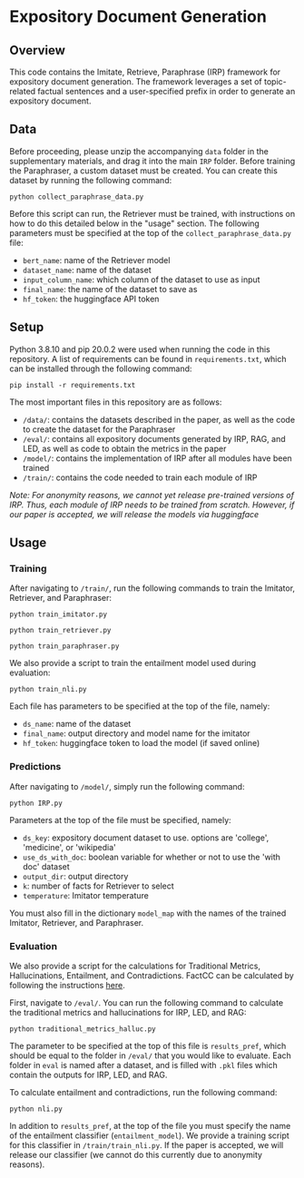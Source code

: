 # Expository Document Generation

## Overview

This code contains the Imitate, Retrieve, Paraphrase (IRP) framework for expository document generation. The framework leverages a set of topic-related factual sentences and a user-specified prefix in order to generate an expository document.

## Data

Before proceeding, please unzip the accompanying `data` folder in the supplementary materials, and drag it into the main `IRP` folder. Before training the Paraphraser, a custom dataset must be created. You can create this dataset by running the following command:

```
python collect_paraphrase_data.py
```

Before this script can run, the Retriever must be trained, with instructions on how to do this detailed below in the "usage" section. The following parameters must be specified at the top of the `collect_paraphrase_data.py` file:

- `bert_name`: name of the Retriever model
- `dataset_name`: name of the dataset
- `input_column_name`: which column of the dataset to use as input
- `final_name`: the name of the dataset to save as
- `hf_token`: the huggingface API token

## Setup

Python 3.8.10 and pip 20.0.2 were used when running the code in this repository. A list of requirements can be found in `requirements.txt`, which can be installed through the following command:
```
pip install -r requirements.txt 
```

The most important files in this repository are as follows:
* `/data/`: contains the datasets described in the paper, as well as the code to create the dataset for the Paraphraser
* `/eval/`: contains all expository documents generated by IRP, RAG, and LED, as well as code to obtain the metrics in the paper
* `/model/`: contains the implementation of IRP after all modules have been trained
* `/train/`: contains the code needed to train each module of IRP

*Note: For anonymity reasons, we cannot yet release pre-trained versions of IRP. Thus, each module of IRP needs to be trained from scratch. However, if our paper is accepted, we will release the models via huggingface*

## Usage

### Training

After navigating to `/train/`, run the following commands to train the Imitator, Retriever, and Paraphraser:

```
python train_imitator.py
```

```
python train_retriever.py
```

```
python train_paraphraser.py
```

We also provide a script to train the entailment model used during evaluation:

```
python train_nli.py
```

Each file has parameters to be specified at the top of the file, namely:
- `ds_name`: name of the dataset
- `final_name`: output directory and model name for the imitator
- `hf_token`: huggingface token to load the model (if saved online)

### Predictions

After navigating to `/model/`, simply run the following command:

```
python IRP.py
```
Parameters at the top of the file must be specified, namely:
- `ds_key`: expository document dataset to use. options are 'college', 'medicine', or 'wikipedia'
- `use_ds_with_doc`: boolean variable for whether or not to use the 'with doc' dataset
- `output_dir`: output directory
- `k`: number of facts for Retriever to select
- `temperature`: Imitator temperature

You must also fill in the dictionary `model_map` with the names of the trained Imitator, Retriever, and Paraphraser.

### Evaluation

We also provide a script for the calculations for Traditional Metrics, Hallucinations, Entailment, and Contradictions. FactCC can be calculated by following the instructions [here](https://github.com/salesforce/factCC).

First, navigate to `/eval/`. You can run the following command to calculate the traditional metrics and hallucinations for IRP, LED, and RAG:

```
python traditional_metrics_halluc.py
```

The parameter to be specified at the top of this file is `results_pref`, which should be equal to the folder in `/eval/` that you would like to evaluate. Each folder in `eval` is named after a dataset, and is filled with `.pkl` files which contain the outputs for IRP, LED, and RAG.

To calculate entailment and contradictions, run the following command:

```
python nli.py
```

In addition to `results_pref`, at the top of the file you must specify the name of the entailment classifier (`entailment_model`). We provide a training script for this classifier in `/train/train_nli.py`. If the paper is accepted, we will release our classifier (we cannot do this currently due to anonymity reasons).